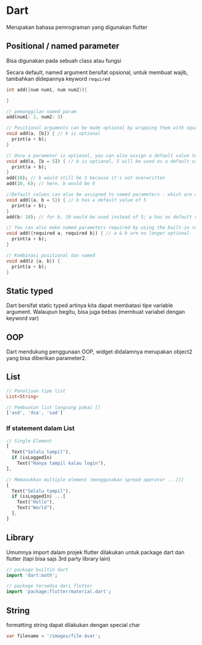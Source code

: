 # Dart

Merupakan bahasa pemrograman yang digunakan flutter

## Positional / named parameter

Bisa digunakan pada sebuah class atau fungsi

Secara default, named argument bersifat opsional, untuk membuat wajib, tambahkan didepannya keyword `required`

```dart
int add({num num1, num num2}){

}

// pemanggilan named param 
add(num1: 2, num2: 3)

// Positional arguments can be made optional by wrapping them with square brackets ([]):
void add(a, [b]) { // b is optional
  print(a + b);
}

// Once a parameter is optional, you can also assign a default value to it - this value would be used if no value is provided for the argument:
void add(a, [b = 5]) { // b is optional, 5 will be used as a default value
  print(a + b);
}
add(10); // b would still be 5 because it's not overwritten
add(10, 6); // here, b would be 6

//Default values can also be assigned to named parameters - which are optional by default:
void add({a, b = 5}) { // b has a default value of 5
  print(a + b); 
}  
add(b: 10); // for b, 10 would be used instead of 5; a has no default value and would be "null" here => a special value type you'll learn about throughout this course

// You can also make named parameters required by using the built-in required keyword:
void add({required a, required b}) { // a & b are no longer optional
  print(a + b); 
}

// Kombinasi positional dan named
void add(z {a, b}) {
  print(a + b); 
}
```

## Static typed

Dart bersifat static typed artinya kita dapat membatasi tipe variable argument. Walaupun begitu, bisa juga bebas (membuat variabel dengan keyword var)

## OOP

Dart mendukung penggunaan OOP, widget didalamnya merupakan object2 yang bisa diberikan parameter2.

## List

```dart
// Penulisan tipe list
List<String>

// Pembuatan list langsung pakai []
['asd', 'dsa', 'sad'] 
```

### If statement dalam List

```dart
// Single Element
[
  Text("Selalu tampil"),
  if (isLoggedIn)
    Text("Hanya tampil kalau login"),
],

// Memasukkan multiple element (menggunakan spread operator ...[])
[
  Text("Selalu tampil"),
  if (isLoggedIn) ...[
    Text("Hello"),
    Text("World"),
  ],
]
```

## Library

Umumnya import dalam projek flutter dilakukan untuk package dart dan flutter (tapi bisa sajs 3rd party library lain)

```dart
// package builtin dart
import 'dart:math';

// package tersedia dari flutter
import 'package:flutter/material.dart';
```

## String

formatting string dapat dilakukan dengan special char

```dart
var filename = '/images/file-$var';
```
